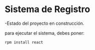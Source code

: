 <h1> Sistema de Registro</h1>

-Estado del proyecto en construcción.

para ejecutar el sistema, debes poner:

```rpm install react```
